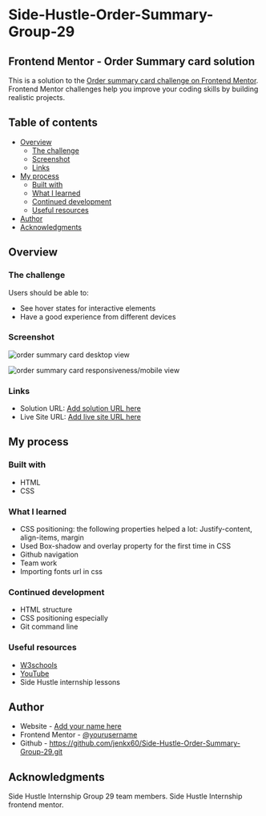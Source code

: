 # Side-Hustle-Order-Summary-Group-29

## Frontend Mentor - Order Summary card solution

This is a solution to the [Order summary card challenge on Frontend Mentor](https://www.frontendmentor.io/challenges/order-summary-component-QlPmajDUj). Frontend Mentor challenges help you improve your coding skills by building realistic projects. 

## Table of contents

- [Overview](#overview)
  - [The challenge](#the-challenge)
  - [Screenshot](#screenshot)
  - [Links](#links)
- [My process](#my-process)
  - [Built with](#built-with)
  - [What I learned](#what-i-learned)
  - [Continued development](#continued-development)
  - [Useful resources](#useful-resources)
- [Author](#author)
- [Acknowledgments](#acknowledgments)


## Overview

### The challenge

Users should be able to:

- See hover states for interactive elements
- Have a good experience from different devices

### Screenshot

![order summary card desktop view](https://user-images.githubusercontent.com/81003701/140768578-86dcaa6d-fd88-4ef9-958e-323f2f4d5319.png)

![order summary card responsiveness/mobile view](https://user-images.githubusercontent.com/81003701/140768208-9ce33e25-07e0-4567-af50-ad56ec40d366.png)


### Links

- Solution URL: [Add solution URL here](https://your-solution-url.com)
- Live Site URL: [Add live site URL here](https://your-live-site-url.com)

## My process

### Built with

- HTML
- CSS

### What I learned

- CSS positioning: the following properties helped a lot:
  Justify-content, align-items, margin
- Used Box-shadow and overlay property for the first time in CSS
- Github navigation
- Team work
- Importing fonts url in css

### Continued development

- HTML structure 
- CSS positioning especially
- Git command line


### Useful resources

- [W3schools](https://www.w3schools.com)
- [YouTube](https://youtube.com)
- Side Hustle internship lessons


## Author

- Website - [Add your name here](https://www.your-site.com)
- Frontend Mentor - [@yourusername](https://www.frontendmentor.io/profile/yourusername)
- Github - https://github.com/jenkx60/Side-Hustle-Order-Summary-Group-29.git


## Acknowledgments

Side Hustle Internship Group 29 team members.
Side Hustle Internship frontend mentor.
